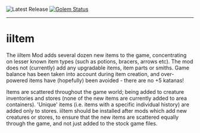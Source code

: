 ![Latest Release](https://img.shields.io/github/v/release/btigi/iiItem?color=blue) [![Golem Status](https://golem.bgforge.net/mods/iiitem/status.svg)](https://golem.bgforge.net/mods/iiitem) 

---

# iiItem

The iiItem Mod adds several dozen new items to the game, concentrating on lesser known item types (such as potions, bracers, arrows etc). The mod does not (currently) add any upgradable items, item parts or smiths. Game balance has been taken into account during item creation, and over-powered items have (hopefully) been avoided - there are no +5 katanas!

Items are scattered throughout the game world; being added to creature inventories and stores (none of the new items are currently added to area containers). 'Unique' items (i.e. items with a specific individual history) are added only to stores. iiItem should be installed after mods which add new creatures or stores, to ensure that the new items are scattered equally through the game, and not just added to the stock game files.
